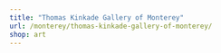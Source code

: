 ```yaml
---
title: "Thomas Kinkade Gallery of Monterey"
url: /monterey/thomas-kinkade-gallery-of-monterey/
shop: art
---
```

